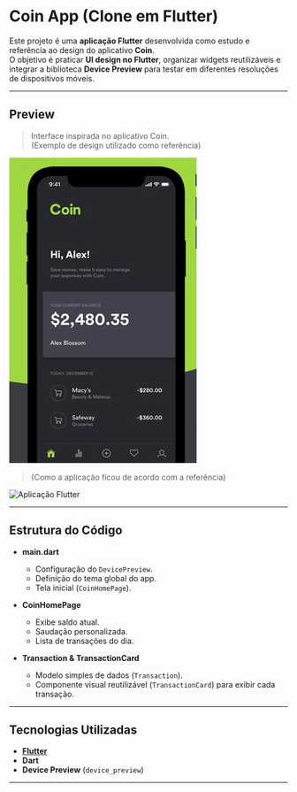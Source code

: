 #  Coin App (Clone em Flutter)

Este projeto é uma **aplicação Flutter** desenvolvida como estudo e referência ao design do aplicativo **Coin**.  
O objetivo é praticar **UI design no Flutter**, organizar widgets reutilizáveis e integrar a biblioteca **Device Preview** para testar em diferentes resoluções de dispositivos móveis.

---


##  Preview

> Interface inspirada no aplicativo Coin.  
> (Exemplo de design utilizado como referência)

![Preview do Coin App](WhatsApp%20Image%202025-09-25%20at%2023.45.34.jpeg)

> (Como a aplicação ficou de acordo com a referência)

![Aplicação Flutter](Captura%de%tela_25-9-2025_234414_localhost.jpeg)

---

##  Estrutura do Código

- **main.dart**  
  - Configuração do `DevicePreview`.
  - Definição do tema global do app.
  - Tela inicial (`CoinHomePage`).

- **CoinHomePage**  
  - Exibe saldo atual.
  - Saudação personalizada.
  - Lista de transações do dia.

- **Transaction & TransactionCard**  
  - Modelo simples de dados (`Transaction`).
  - Componente visual reutilizável (`TransactionCard`) para exibir cada transação.

---

##  Tecnologias Utilizadas

- **[Flutter](https://flutter.dev/)**
- **Dart**
- **Device Preview** (`device_preview`)

---
